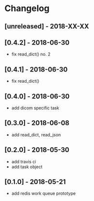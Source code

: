 # Changelog


## [unreleased] - 2018-XX-XX

## [0.4.2] - 2018-06-30
* fix read_dict() no. 2

## [0.4.1] - 2018-06-30
* fix read_dict()

## [0.4.0] - 2018-06-30
* add dicom specific task

## [0.3.0] - 2018-06-08
* add read_dict, read_json

## [0.2.0] - 2018-05-30
* add travis ci
* add task object

## [0.1.0] - 2018-05-21
* add redis work queue prototype